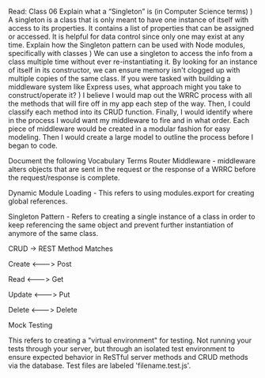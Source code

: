 Read: Class 06
Explain what a “Singleton” is (in Computer Science terms)
) A singleton is a class that is only meant to have one instance of itself with access to its properties. It contains a list of properties that can be assigned or accessed. It is helpful for data control since only one may exist at any time.
Explain how the Singleton pattern can be used with Node modules, specifically with classes
) We can use a singleton to access the info from a class multiple time without ever re-instantiating it. By looking for an instance of itself in its constructor, we can ensure memory isn't clogged up with multiple copies of the same class.
If you were tasked with building a middleware system like Express uses, what approach might you take to construct/operate it?
) I believe I would map out the WRRC process with all the methods that will fire off in my app each step of the way. Then, I could classify each method into its CRUD function. Finally, I would identify where in the process I would want my middleware to fire and in what order. Each piece of middleware would be created in a modular fashion  for easy modeling. Then I would create a large model to outline the process before I began to code. 

Document the following Vocabulary Terms
Router Middleware - middleware alters objects that are sent in the request or the response of a WRRC before the request/response is complete.

Dynamic Module Loading - This refers to using modules.export for creating global references.

Singleton Pattern - Refers to creating a single instance of a class in order to keep referencing the same object and prevent further instantiation of anymore of the same class.

 

CRUD -> REST Method Matches

Create <---> Post

Read <---> Get

Update <---> Put 

Delete <---> Delete

 

Mock Testing

This refers to creating a "virtual environment" for testing. Not running your tests through your server, but through an isolated test environment to ensure expected behavior in ReSTful server methods and CRUD methods via the database. Test files are labeled 'filename.test.js'.
